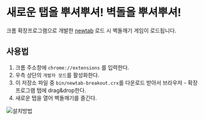# 새로운 탭을 뿌셔뿌셔! 벽돌을 뿌셔뿌셔!

크롬 확장프로그램으로 개발한 [newtab](chrome://newtab) 로드 시 벽돌깨기 게임이 로드됩니다.

## 사용법

 1. 크롬 주소창에 ``chrome://extensions`` 를 입력한다.
 2. 우측 상단의 ``개발자 모드``를 활성화한다.
 2. 이 저장소 파일 중 ``bin/newtab-breakout.crx``를 다운로드 받아서 브라우저 - 확장프로그램 탭에 drag&drop한다.
 3. 새로운 탭을 열어 벽돌깨기를 즐긴다.

 ![설치방법](/resources/how-to-use.gif)
